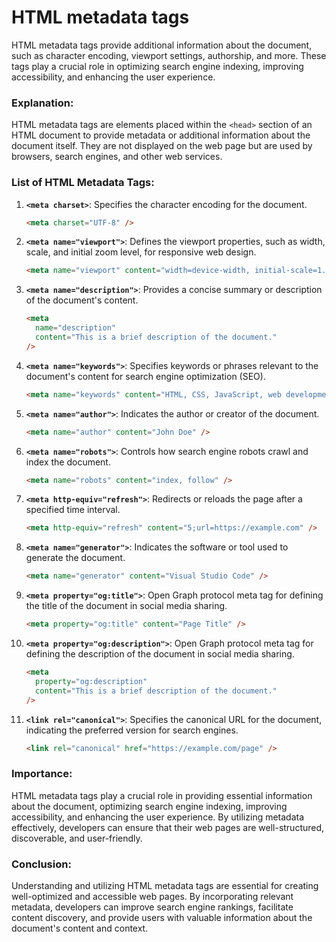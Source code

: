 # HTML metadata tags

HTML metadata tags provide additional information about the document, such as character encoding, viewport settings, authorship, and more. These tags play a crucial role in optimizing search engine indexing, improving accessibility, and enhancing the user experience.

### Explanation:

HTML metadata tags are elements placed within the `<head>` section of an HTML document to provide metadata or additional information about the document itself. They are not displayed on the web page but are used by browsers, search engines, and other web services.

### List of HTML Metadata Tags:

1. **`<meta charset>`**: Specifies the character encoding for the document.

   ```html
   <meta charset="UTF-8" />
   ```

2. **`<meta name="viewport">`**: Defines the viewport properties, such as width, scale, and initial zoom level, for responsive web design.

   ```html
   <meta name="viewport" content="width=device-width, initial-scale=1.0" />
   ```

3. **`<meta name="description">`**: Provides a concise summary or description of the document's content.

   ```html
   <meta
     name="description"
     content="This is a brief description of the document."
   />
   ```

4. **`<meta name="keywords">`**: Specifies keywords or phrases relevant to the document's content for search engine optimization (SEO).

   ```html
   <meta name="keywords" content="HTML, CSS, JavaScript, web development" />
   ```

5. **`<meta name="author">`**: Indicates the author or creator of the document.

   ```html
   <meta name="author" content="John Doe" />
   ```

6. **`<meta name="robots">`**: Controls how search engine robots crawl and index the document.

   ```html
   <meta name="robots" content="index, follow" />
   ```

7. **`<meta http-equiv="refresh">`**: Redirects or reloads the page after a specified time interval.

   ```html
   <meta http-equiv="refresh" content="5;url=https://example.com" />
   ```

8. **`<meta name="generator">`**: Indicates the software or tool used to generate the document.

   ```html
   <meta name="generator" content="Visual Studio Code" />
   ```

9. **`<meta property="og:title">`**: Open Graph protocol meta tag for defining the title of the document in social media sharing.

   ```html
   <meta property="og:title" content="Page Title" />
   ```

10. **`<meta property="og:description">`**: Open Graph protocol meta tag for defining the description of the document in social media sharing.

    ```html
    <meta
      property="og:description"
      content="This is a brief description of the document."
    />
    ```

11. **`<link rel="canonical">`**: Specifies the canonical URL for the document, indicating the preferred version for search engines.
    ```html
    <link rel="canonical" href="https://example.com/page" />
    ```

### Importance:

HTML metadata tags play a crucial role in providing essential information about the document, optimizing search engine indexing, improving accessibility, and enhancing the user experience. By utilizing metadata effectively, developers can ensure that their web pages are well-structured, discoverable, and user-friendly.

### Conclusion:

Understanding and utilizing HTML metadata tags are essential for creating well-optimized and accessible web pages. By incorporating relevant metadata, developers can improve search engine rankings, facilitate content discovery, and provide users with valuable information about the document's content and context.
